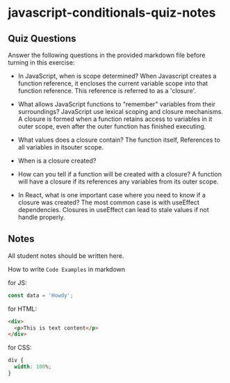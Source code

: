 # javascript-conditionals-quiz-notes

## Quiz Questions

Answer the following questions in the provided markdown file before turning in this exercise:

- In JavaScript, when is scope determined?
  When Javascript creates a function reference, it encloses the current variable scope into that function reference. This reference is referred to as a 'closure'.
- What allows JavaScript functions to "remember" variables from their surroundings?
  JavaScript use lexical scoping and closure mechanisms. A closure is formed when a function retains access to variables in it outer scope, even after the outer function has finished executing.
- What values does a closure contain?
  The function itself, References to all variables in itsouter scope.
- When is a closure created?

- How can you tell if a function will be created with a closure? A function will have a closure if its references any variables from its outer scope.

- In React, what is one important case where you need to know if a closure was created?
  The most common case is with useEffect dependencies. Closures in useEffect can lead to stale values if not handle properly.

## Notes

All student notes should be written here.

How to write `Code Examples` in markdown

for JS:

```javascript
const data = 'Howdy';
```

for HTML:

```html
<div>
  <p>This is text content</p>
</div>
```

for CSS:

```css
div {
  width: 100%;
}
```
